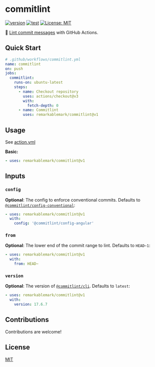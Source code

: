 # commitlint

[![version](https://badgen.net/github/release/remarkablemark/commitlint)](https://github.com/remarkablemark/commitlint/releases)
[![test](https://github.com/remarkablemark/commitlint/actions/workflows/test.yml/badge.svg)](https://github.com/remarkablemark/commitlint/actions/workflows/test.yml)
[![License: MIT](https://img.shields.io/badge/License-MIT-blue.svg)](https://opensource.org/licenses/MIT)

:notebook: [Lint commit messages](https://commitlint.js.org/) with GitHub Actions.

## Quick Start

```yaml
# .github/workflows/commitlint.yml
name: commitlint
on: push
jobs:
  commitlint:
    runs-on: ubuntu-latest
    steps:
      - name: Checkout repository
        uses: actions/checkout@v3
        with:
          fetch-depth: 0
      - name: Commitlint
        uses: remarkablemark/commitlint@v1
```

## Usage

See [action.yml](action.yml)

**Basic:**

```yaml
- uses: remarkablemark/commitlint@v1
```

## Inputs

### `config`

**Optional**: The config to enforce conventional commits. Defaults to [`@commitlint/config-conventional`](https://www.npmjs.com/package/@commitlint/config-conventional):

```yaml
- uses: remarkablemark/commitlint@v1
  with:
    config: '@commitlint/config-angular'
```

### `from`

**Optional**: The lower end of the commit range to lint. Defaults to `HEAD~1`:

```yaml
- uses: remarkablemark/commitlint@v1
  with:
    from: HEAD~
```

### `version`

**Optional**: The version of [`@commitlint/cli`](https://www.npmjs.com/package/@commitlint/cli). Defaults to `latest`:

```yaml
- uses: remarkablemark/commitlint@v1
  with:
    version: 17.6.7
```

## Contributions

Contributions are welcome!

## License

[MIT](LICENSE)
